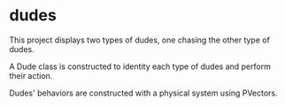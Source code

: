 # dudes

This project displays two types of dudes, one chasing the other type of dudes. 

A Dude class is constructed to identity each type of dudes and perform their action. 

Dudes' behaviors are constructed with a physical system using PVectors.
